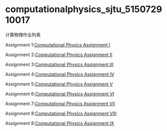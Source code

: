 # computationalphysics_sjtu_515072910017
计算物理作业列表

Assignment 1:[Computational Physics Assignment I](https://www.zybuluo.com/wulizha/note/1063703)

Assignment 2:[Computational Physics Assignment II](https://www.zybuluo.com/wulizha/note/1073143)

Assignment 3:[Computational Physics Assignment III](https://www.zybuluo.com/wulizha/note/1083828)

Assignment 4:[Computational Physics Assignment IV](https://www.zybuluo.com/wulizha/note/1090553)

Assignment 5:[Computational Physics Assignment V](https://www.zybuluo.com/wulizha/note/1100701)

Assignment 6:[Computational Physics Assignment VI](https://www.zybuluo.com/wulizha/note/1107272)

Assignment 7:[Computational Physics Assignment VII](https://www.zybuluo.com/wulizha/note/1117141)

Assignment 8:[Computational Physics Assignment VIII](https://www.zybuluo.com/wulizha/note/1136362)

Assignment 8:[Computational Physics Assignment IX](https://www.zybuluo.com/wulizha/note/1144455)
